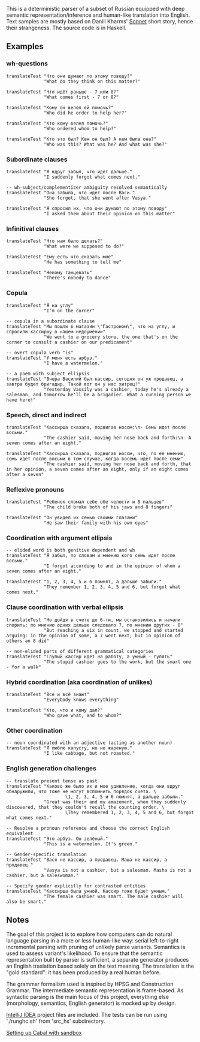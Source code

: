 This is a deterministic parser of a subset of Russian equipped with deep semantic representation/inference and human-like translation into English.
Text samples are mostly based on Daniil Kharms' [Sonnet](sonnet_text.txt) short story, hence their strangeness.
The source code is in Haskell.

## Examples

### wh-questions

    translateTest "Что они думают по этому поводу?"
                  "What do they think on this matter?"

    translateTest "Что идёт раньше - 7 или 8?"
                  "What comes first - 7 or 8?"

    translateTest "Кому он велел ей помочь?"
                  "Who did he order to help her?"

    translateTest "Кто кому велел помочь?"
                  "Who ordered whom to help?"

    translateTest "Кто это был? Кем он был? А кем была она?"
                  "Who was this? What was he? And what was she?"

### Subordinate clauses

    translateTest "Я вдруг забыл, что идет дальше."
                  "I suddenly forgot what comes next."

    -- wh-subject/complementizer ambiguity resolved semantically
    translateTest "Она забыла, что идет после Васи."
                  "She forgot, that she went after Vasya."

    translateTest "Я спросил их, что они думают по этому поводу"
                  "I asked them about their opinion on this matter"

### Infinitival clauses

    translateTest "Что нам было делать?"
                  "What were we supposed to do?"

    translateTest "Ему есть что сказать мне"
                  "He has something to tell me"

    translateTest "Некому танцевать"
                  "There's nobody to dance"

### Copula

    translateTest "Я на углу"
                  "I'm on the corner"

    -- copula in a subordinate clause
    translateTest "Мы пошли в магазин \"Гастроном\", что на углу, и спросили кассиршу о нашем недоумении"
                  "We went to a grocery store, the one that's on the corner to consult a cashier on our predicament"

    -- overt copula verb "is"
    translateTest "У меня есть арбуз."
                  "I have a watermelon."

    -- a poem with subject ellipsis
    translateTest "Вчера Василий был кассир, сегодня он уж продавец, а завтра будет бригадир. Такой вот он у нас хитрец!"
                  "Yesterday Vassily was a cashier, today he's already a salesman, and tomorrow he'll be a brigadier. What a cunning person we have here!"

### Speech, direct and indirect

    translateTest "Кассирша сказала, подвигав носом:\n- Семь идет после восьми."
                  "The cashier said, moving her nose back and forth:\n- A seven comes after an eight."

    translateTest "Кассирша сказала, подвигав носом, что, по ее мнению, семь идет после восьми в том случае, когда восемь идет после семи"
                  "The cashier said, moving her nose back and forth, that in her opinion, a seven comes after an eight, only if an eight comes after a seven"

### Reflexive pronouns

    translateTest "Ребенок сломал себе обе челюсти и 8 пальцев"
                  "The child broke both of his jaws and 8 fingers"

    translateTest "Он увидел их семью своими глазами"
                  "He saw their family with his own eyes"

### Coordination with argument ellipsis

    -- elided word is both genitive dependent and wh
    translateTest "Я забыл, по словам и мнению кого семь идет после восьми."
                  "I forgot according to and in the opinion of whom a seven comes after an eight."

    translateTest "1, 2, 3, 4, 5 и 6 помнят, а дальше забыли."
                  "They remember 1, 2, 3, 4, 5 and 6, but forgot what comes next."

### Clause coordination with verbal ellipsis

    translateTest "Но дойдя в счете до 6-ти, мы остановились и начали спорить: по мнению одних дальше следовало 7, по мнению других - 8"
                  "But reaching a six in count, we stopped and started arguing: in the opinion of some, a 7 went next; but in opinion of others an 8 did"

    -- non-elided parts of different grammatical categories
    translateTest "Глупый кассир идет на работу, а умный - гулять"
                  "The stupid cashier goes to the work, but the smart one - for a walk"

### Hybrid coordination (aka coordination of unlikes)

    translateTest "Все и всё знают"
                  "Everybody knows everything"

    translateTest "Кто, что и кому дал?"
                  "Who gave what, and to whom?"

### Other coordination

    -- noun coordinated with an adjective (acting as another noun)
    translateTest "Я люблю капусту, но не жареную."
                  "I like cabbage, but not roasted."

### English generation challenges

    -- translate present tense as past
    translateTest "Каково же было их и мое удивление, когда они вдруг обнаружили, что тоже не могут вспомнить порядок счета. \
                          \1, 2, 3, 4, 5 и 6 помнят, а дальше забыли."
                  "Great was their and my amazement, when they suddenly discovered, that they couldn't recall the counting order. \
                          \They remembered 1, 2, 3, 4, 5 and 6, but forgot what comes next."

    -- Resolve a pronoun reference and choose the correct English equivalent
    translateTest "Это арбуз. Он зелёный."
                  "This is a watermelon. It's green."

    -- Gender-specific translation
    translateTest "Вася не кассир, а продавец. Маша не кассир, а продавец."
                  "Vasya is not a cashier, but a salesman. Masha is not a cashier, but a saleswoman."

    -- Specify gender explicitly for contrasted entities
    translateTest "Кассирша была умной. Кассир тоже будет умным."
                  "The female cashier was smart. The male cashier will also be smart."

## Notes

The goal of this project is to explore how computers can do natural language parsing in a more or less human-like way:
serial left-to-right incremental parsing with pruning of unlikely parse variants. Semantics is used to assess variant's likelihood.
To ensure that the semantic representation built by parser is sufficient, a separate generator produces an English traslation
 based solely on the text meaning. The translation is the "gold standard": it has been produced by a real human before.

The grammar formalism used is inspired by HPSG and Construction Grammar. The intermediate semantic representation is frame-based.
As syntactic parsing is the main focus of this project, everything else (morphology, semantics, English generator) is mocked up by design.

[IntelliJ IDEA](http://www.jetbrains.com/idea/) project files are included. The tests can be run using './runghc.sh' from 'src_hs' subdirectory.

[Setting up Cabal with sandbox](http://stackoverflow.com/questions/21199189/setting-up-yesod-on-ubuntu-13-10)